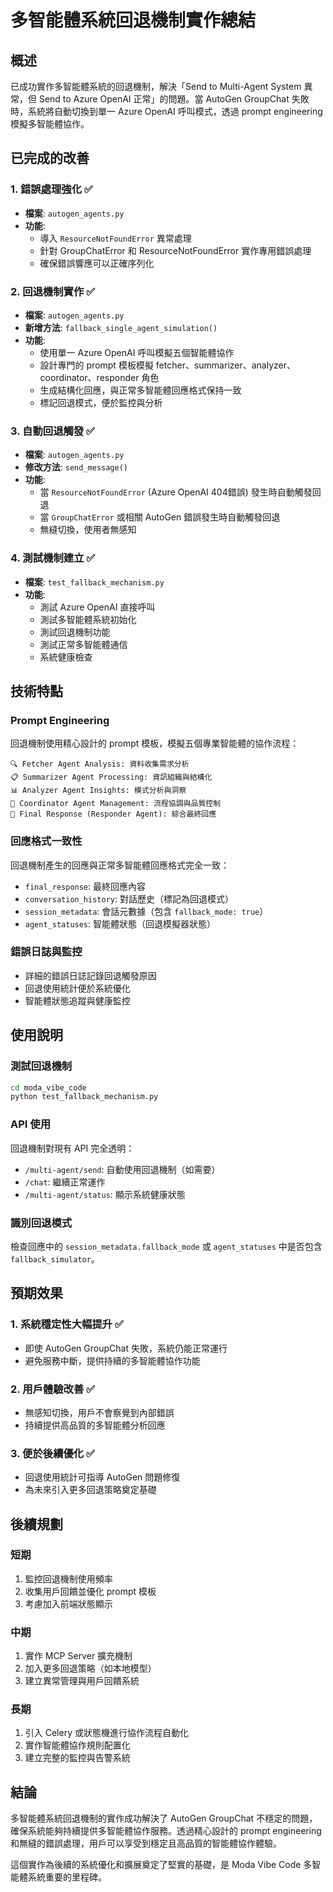 # 多智能體系統回退機制實作總結

## 概述
已成功實作多智能體系統的回退機制，解決「Send to Multi-Agent System 異常，但 Send to Azure OpenAI 正常」的問題。當 AutoGen GroupChat 失敗時，系統將自動切換到單一 Azure OpenAI 呼叫模式，透過 prompt engineering 模擬多智能體協作。

## 已完成的改善

### 1. 錯誤處理強化 ✅
- **檔案**: `autogen_agents.py`
- **功能**: 
  - 導入 `ResourceNotFoundError` 異常處理
  - 針對 GroupChatError 和 ResourceNotFoundError 實作專用錯誤處理
  - 確保錯誤響應可以正確序列化

### 2. 回退機制實作 ✅
- **檔案**: `autogen_agents.py`
- **新增方法**: `fallback_single_agent_simulation()`
- **功能**:
  - 使用單一 Azure OpenAI 呼叫模擬五個智能體協作
  - 設計專門的 prompt 模板模擬 fetcher、summarizer、analyzer、coordinator、responder 角色
  - 生成結構化回應，與正常多智能體回應格式保持一致
  - 標記回退模式，便於監控與分析

### 3. 自動回退觸發 ✅
- **檔案**: `autogen_agents.py` 
- **修改方法**: `send_message()`
- **功能**:
  - 當 `ResourceNotFoundError` (Azure OpenAI 404錯誤) 發生時自動觸發回退
  - 當 `GroupChatError` 或相關 AutoGen 錯誤發生時自動觸發回退
  - 無縫切換，使用者無感知

### 4. 測試機制建立 ✅
- **檔案**: `test_fallback_mechanism.py`
- **功能**:
  - 測試 Azure OpenAI 直接呼叫
  - 測試多智能體系統初始化
  - 測試回退機制功能
  - 測試正常多智能體通信
  - 系統健康檢查

## 技術特點

### Prompt Engineering
回退機制使用精心設計的 prompt 模板，模擬五個專業智能體的協作流程：

```
🔍 Fetcher Agent Analysis: 資料收集需求分析
📋 Summarizer Agent Processing: 資訊組織與結構化
📊 Analyzer Agent Insights: 模式分析與洞察
🎯 Coordinator Agent Management: 流程協調與品質控制
💬 Final Response (Responder Agent): 綜合最終回應
```

### 回應格式一致性
回退機制產生的回應與正常多智能體回應格式完全一致：
- `final_response`: 最終回應內容
- `conversation_history`: 對話歷史（標記為回退模式）
- `session_metadata`: 會話元數據（包含 `fallback_mode: true`）
- `agent_statuses`: 智能體狀態（回退模擬器狀態）

### 錯誤日誌與監控
- 詳細的錯誤日誌記錄回退觸發原因
- 回退使用統計便於系統優化
- 智能體狀態追蹤與健康監控

## 使用說明

### 測試回退機制
```bash
cd moda_vibe_code
python test_fallback_mechanism.py
```

### API 使用
回退機制對現有 API 完全透明：
- `/multi-agent/send`: 自動使用回退機制（如需要）
- `/chat`: 繼續正常運作
- `/multi-agent/status`: 顯示系統健康狀態

### 識別回退模式
檢查回應中的 `session_metadata.fallback_mode` 或 `agent_statuses` 中是否包含 `fallback_simulator`。

## 預期效果

### 1. 系統穩定性大幅提升 ✅
- 即使 AutoGen GroupChat 失敗，系統仍能正常運行
- 避免服務中斷，提供持續的多智能體協作功能

### 2. 用戶體驗改善 ✅
- 無感知切換，用戶不會察覺到內部錯誤
- 持續提供高品質的多智能體分析回應

### 3. 便於後續優化 ✅
- 回退使用統計可指導 AutoGen 問題修復
- 為未來引入更多回退策略奠定基礎

## 後續規劃

### 短期
1. 監控回退機制使用頻率
2. 收集用戶回饋並優化 prompt 模板
3. 考慮加入前端狀態顯示

### 中期
1. 實作 MCP Server 擴充機制
2. 加入更多回退策略（如本地模型）
3. 建立異常管理與用戶回饋系統

### 長期
1. 引入 Celery 或狀態機進行協作流程自動化
2. 實作智能體協作規則配置化
3. 建立完整的監控與告警系統

## 結論

多智能體系統回退機制的實作成功解決了 AutoGen GroupChat 不穩定的問題，確保系統能夠持續提供多智能體協作服務。透過精心設計的 prompt engineering 和無縫的錯誤處理，用戶可以享受到穩定且高品質的智能體協作體驗。

這個實作為後續的系統優化和擴展奠定了堅實的基礎，是 Moda Vibe Code 多智能體系統重要的里程碑。
